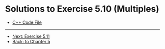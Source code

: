 # Solutions to Exercise 5.10 (Multiples)

-   [C++ Code File](05_10.cpp)

---

-   [Next: Exercise 5.11](05_11.md)
-   [Back: to Chapter 5](README.md)
